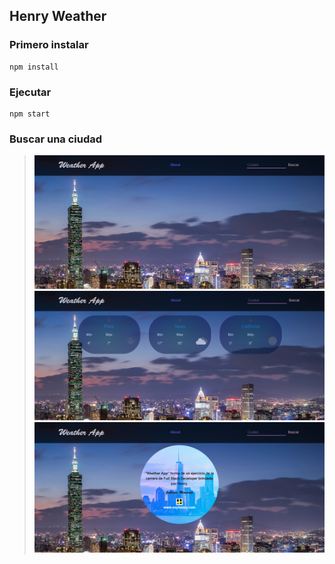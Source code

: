 ## Henry Weather


### Primero instalar
```
npm install
```
### Ejecutar

```
npm start
```

### Buscar una ciudad

>![xkcd](./img-screen/1.png)
>![xkcd](./img-screen/2.png)
>![xkcd](./img-screen/3.png)
